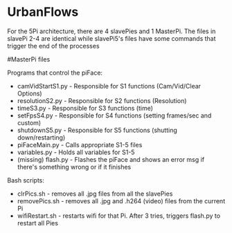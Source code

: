 # UrbanFlows

For the 5Pi architecture, there are 4 slavePies and 1 MasterPi.
The files in slavePi 2-4 are identical while slavePi5's files have some
commands that trigger the end of the processes

#MasterPi files

Programs that control the piFace:   
*   camVidStartS1.py - Responsible for S1 functions (Cam/Vid/Clear Options)   
*   resolutionS2.py - Responsible for S2 functions (Resolution)   
*   timeS3.py - Responsible for S3 functions (time)   
*   setFpsS4.py - Responsible for S4 functions (setting frames/sec and custom)   
*   shutdownS5.py - Responsible for S5 functions (shutting down/restarting)   
*   piFaceMain.py - Calls appropriate S1-5 files   
*   variables.py - Holds all variables for S1-5   
*   (missing) flash.py - Flashes the piFace and shows an error msg if there's something wrong or if it finishes

Bash scripts:
*   clrPics.sh - removes all .jpg files from all the slavePies   
*   removePics.sh - removes all .jpg and .h264 (video) files from the current Pi   
*   wifiRestart.sh - restarts wifi for that Pi.  After 3 tries, triggers flash.py to restart all Pies
